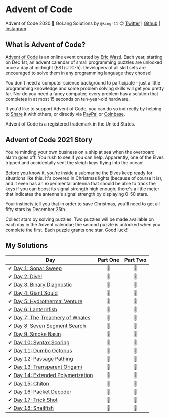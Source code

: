 # Advent of Code
Advent of Code 2020 🎄 GoLang Solutions by
`@king-11` 😊 [Twitter](https://twitter.com/1108King) | [Github](https://github.com/king-11) | [Instagram](https://instagram.com/cryptic_sniper)


## What is Advent of Code?
[Advent of Code](http://adventofcode.com) is an online event created by [Eric Wastl](https://twitter.com/ericwastl). Each year, starting on Dec 1st, an advent calendar of small programming puzzles are unlocked once a day at midnight (EST/UTC-5). Developers of all skill sets are encouraged to solve them in any programming language they choose!

You don't need a computer science background to participate - just a little programming knowledge and some problem solving skills will get you pretty far. Nor do you need a fancy computer; every problem has a solution that completes in at most 15 seconds on ten-year-old hardware.

If you'd like to support Advent of Code, you can do so indirectly by helping to [Share](https://adventofcode.com/2020/about) it with others, or directly via [PayPal](https://www.paypal.com/webapps/shoppingcart?flowlogging_id=482758c113636&mfid=1607161233294_482758c113636#/checkout/openButton) or [Coinbase](https://adventofcode.com/2020/support/coinbase).

Advent of Code is a registered trademark in the United States.

## Advent of Code 2021 Story

You're minding your own business on a ship at sea when the overboard alarm goes off! You rush to see if you can help. Apparently, one of the Elves tripped and accidentally sent the sleigh keys flying into the ocean!

Before you know it, you're inside a submarine the Elves keep ready for situations like this. It's covered in Christmas lights (because of course it is), and it even has an experimental antenna that should be able to track the keys if you can boost its signal strength high enough; there's a little meter that indicates the antenna's signal strength by displaying 0-50 stars.

Your instincts tell you that in order to save Christmas, you'll need to get all fifty stars by December 25th.

Collect stars by solving puzzles. Two puzzles will be made available on each day in the Advent calendar; the second puzzle is unlocked when you complete the first. Each puzzle grants one star. Good luck!

## My Solutions

| Day  | Part One | Part Two |
|---|:---:|:---:|
| ✔ [Day 1: Sonar Sweep](https://github.com/king-11/AdventOfCode/tree/main/day1)| 🌟 | 🌟 |
| ✔ [Day 2: Dive!](https://github.com/king-11/AdventOfCode/tree/main/day2)| 🌟 | 🌟 |
| ✔ [Day 3: Binary Diagnostic](https://github.com/king-11/AdventOfCode/tree/main/day3)| 🌟 | 🌟 |
| ✔ [Day 4: Giant Squid](https://github.com/king-11/AdventOfCode/tree/main/day4)| 🌟 | 🌟 |
| ✔ [Day 5: Hydrothermal Venture](https://github.com/king-11/AdventOfCode/tree/main/day5)| 🌟 | 🌟 |
| ✔ [Day 6: Lanternfish](https://github.com/king-11/AdventOfCode/tree/main/day6)| 🌟 | 🌟 |
| ✔ [Day 7: The Treachery of Whales](https://github.com/king-11/AdventOfCode/tree/main/day7)| 🌟 | 🌟 |
| ✔ [Day 8: Seven Segment Search](https://github.com/king-11/AdventOfCode/tree/main/day8)| 🌟 | 🌟 |
| ✔ [Day 9: Smoke Basin](https://github.com/king-11/AdventOfCode/tree/main/day9)| 🌟 | 🌟 |
| ✔ [Day 10: Syntax Scoring](https://github.com/king-11/AdventOfCode/tree/main/day10)| 🌟 | 🌟 |
| ✔ [Day 11: Dumbo Octopus](https://github.com/king-11/AdventOfCode/tree/main/day11)| 🌟 | 🌟 |
| ✔ [Day 12: Passage Pathing](https://github.com/king-11/AdventOfCode/tree/main/day12)| 🌟 | 🌟 |
| ✔ [Day 13: Transparent Origami](https://github.com/king-11/AdventOfCode/tree/main/day13)| 🌟 | 🌟 |
| ✔ [Day 14: Extended Polymerization](https://github.com/king-11/AdventOfCode/tree/main/day14)| 🌟 | 🌟 |
| ✔ [Day 15: Chiton](https://github.com/king-11/AdventOfCode/tree/main/day15)| 🌟 | 🌟 |
| ✔ [Day 16: Packet Decoder](https://github.com/king-11/AdventOfCode/tree/main/day16)| 🌟 | 🌟 |
| ✔ [Day 17: Trick Shot](https://github.com/king-11/AdventOfCode/tree/main/day17)| 🌟 | 🌟 |
| ✔ [Day 18: Snailfish](https://github.com/king-11/AdventOfCode/tree/main/day18)| 🌟 | 🌟 |

